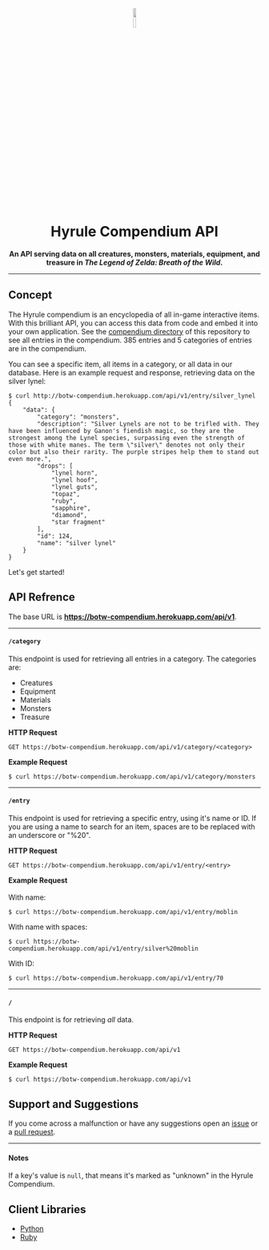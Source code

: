 <p align="center">
<img src="https://static.wikia.nocookie.net/characterprofile/images/c/c8/BotW_Link.png/revision/latest/scale-to-width-down/340?cb=20170306180639" length=10% width=10%>
</p>
<h1 align="center">Hyrule Compendium API</h1>
<p align="center"><b>An API serving data on all creatures, monsters, materials, equipment, and treasure in <i>The Legend of Zelda: Breath of the Wild</i>.</b></p>


***

## Concept
The Hyrule compendium is an encyclopedia of all in-game interactive items. With this brilliant API, you can access this data from code and embed it into your own application. See the [compendium directory](compendium) of this repository to see all entries in the compendium. 385 entries and 5 categories of entries are in the compendium.

You can see a specific item, all items in a category, or all data in our database.
Here is an example request and response, retrieving data on the silver lynel:

    $ curl http://botw-compendium.herokuapp.com/api/v1/entry/silver_lynel
    {
        "data": {
            "category": "monsters",
            "description": "Silver Lynels are not to be trifled with. They have been influenced by Ganon's fiendish magic, so they are the strongest among the Lynel species, surpassing even the strength of those with white manes. The term \"silver\" denotes not only their color but also their rarity. The purple stripes help them to stand out even more.",
            "drops": [
                "lynel horn",
                "lynel hoof",
                "lynel guts",
                "topaz",
                "ruby",
                "sapphire",
                "diamond",
                "star fragment"
            ],
            "id": 124,
            "name": "silver lynel"
        }
    }

Let's get started!

## API Refrence

The base URL is **https://botw-compendium.herokuapp.com/api/v1**.

---------------

#### `/category`
This endpoint is used for retrieving all entries in a category. The categories are:

* Creatures
* Equipment
* Materials
* Monsters
* Treasure

**HTTP Request**

    GET https://botw-compendium.herokuapp.com/api/v1/category/<category>
    
**Example Request**

    $ curl https://botw-compendium.herokuapp.com/api/v1/category/monsters
    
---------------

#### `/entry`
This endpoint is used for retrieving a specific entry, using it's name or ID. 
If you are using a name to search for an item, spaces are to be replaced with an underscore or "%20".

**HTTP Request**

    GET https://botw-compendium.herokuapp.com/api/v1/entry/<entry>
    
**Example Request** \
<br>With name:

    $ curl https://botw-compendium.herokuapp.com/api/v1/entry/moblin
    
With name with spaces:

    $ curl https://botw-compendium.herokuapp.com/api/v1/entry/silver%20moblin
    
With ID:

    $ curl https://botw-compendium.herokuapp.com/api/v1/entry/70
    
---------------

#### `/`
This endpoint is for retrieving *all* data.

**HTTP Request**

    GET https://botw-compendium.herokuapp.com/api/v1

**Example Request**

    $ curl https://botw-compendium.herokuapp.com/api/v1

## Support and Suggestions

If you come across a malfunction or have any suggestions open an [issue](https://github.com/gadhagod/Hyrule-Compendium-API/issues) or a [pull request](https://github.com/gadhagod/Hyrule-Compendium-API/pulls).

---------------

#### Notes

If a key's value is `null`, that means it's marked as "unknown" in the Hyrule Compendium.

## Client Libraries

* [Python](https://pypi.org/project/Hyrule-Compendium/)
* [Ruby](https://github.com/Hyrule-Compendium-API/Hyrule-Compendium-ruby-client)
